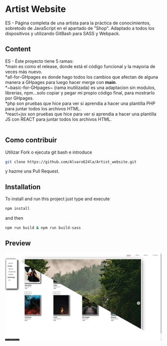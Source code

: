 # Artist Website
ES - Página completa de una artista para la práctica de conocimientos, sobretodo de JavaScript en el apartado de "Shop". Adaptado a todos los dispositivos y utilizando GitBash para SASS y Webpack.
<!-- EN - ... -->

## Content
ES - Éste proyecto tiene 5 ramas:
<br />
*main es como el release, donde está el código funcional y la mayoria de veces más nuevo.
<br />
*all-for-GHpages es donde hago todos los cambios que afectan de alguna manera a GHpages para luego hacer merge con **main**.
<br />
*~basic-for-GHpages~ (rama inutilizada) es una adaptacion sin modulos, librerias, npm...solo copiar y pegar mi propio código final, para mostrarlo por GHpages.
<br />
*php son pruebas que hice para ver si aprendia a hacer una plantilla PHP para juntar todos los archivos HTML.
<br />
*react+jsx son pruebas que hice para ver si aprendia a hacer una plantilla JS con REACT para juntar todos los archivos HTML.
<br /><br />
<!-- EN - This project has two branches: main and bundle-js-bien. **main** contains the tests of the repositories and **bundle-js-bien** contains the test of the use cases. -->

<!-- ## Demo
If you want to see the demo of this project deployed, you can visit [Demo of the project](https://...) -->

## Como contribuir
Utilizar Fork o ejecuta git bash e introduce
```bash
git clone https://github.com/Alvaro624la/Artist_website.git
```
y hazme una Pull Request.

## Installation
To install and run this project just type and execute
```bash
npm install
```
and then
```bash
npm run build & npm run build-sass
```
## Preview
![](/preview.jpg)

<!-- ### Notes -->
